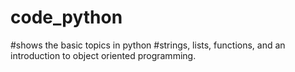 # code_python
#shows the basic topics in python 
#strings, lists, functions, and an introduction to object oriented programming.

